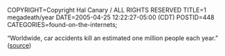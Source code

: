 COPYRIGHT=Copyright Hal Canary / ALL RIGHTS RESERVED
TITLE=1 megadeath/year
DATE=2005-04-25 12:22:27-05:00 (CDT)
POSTID=448
CATEGORIES=found-on-the-internets;

“Worldwide, car accidents kill an estimated one million people each year.” ([source](http://en.wikipedia.org/wiki/Car_accident))
